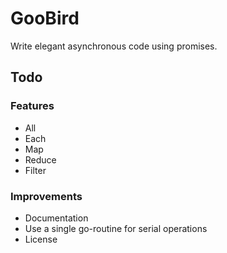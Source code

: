 # GooBird

Write elegant asynchronous code using promises.

## Todo

### Features

- All
- Each
- Map
- Reduce
- Filter

### Improvements

- Documentation
- Use a single go-routine for serial operations
- License
